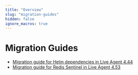 ```yaml
---
title: "Overview"
slug: "migration-guides"
hidden: false
ignore_macros: true
---
```


# Migration Guides

- [Migration guide for Helm dependencies in Live Agent 4.44](helm-dependencies.md)
- [Migration guide for Redis Sentinel in Live Agent 4.53](redis-sentinel.md)